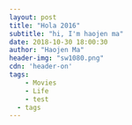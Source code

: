 ```yaml
---
layout: post
title: "Hola 2016"
subtitle: "hi, I'm haojen ma"
date: 2018-10-30 18:00:30
author: "Haojen Ma"
header-img: "sw1080.png"
cdn: 'header-on'
tags:
	- Movies
	- Life
	- test
  - tags
---
```

